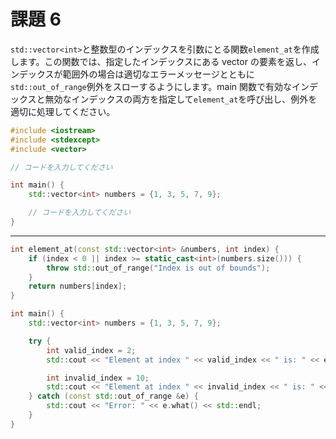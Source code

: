 # 課題 6

`std::vector<int>`と整数型のインデックスを引数にとる関数`element_at`を作成します。この関数では、指定したインデックスにある vector の要素を返し、インデックスが範囲外の場合は適切なエラーメッセージとともに`std::out_of_range`例外をスローするようにします。main 関数で有効なインデックスと無効なインデックスの両方を指定して`element_at`を呼び出し、例外を適切に処理してください。

```cpp
#include <iostream>
#include <stdexcept>
#include <vector>

// コードを入力してください

int main() {
    std::vector<int> numbers = {1, 3, 5, 7, 9};

    // コードを入力してください
}
```

---

```cpp
int element_at(const std::vector<int> &numbers, int index) {
    if (index < 0 || index >= static_cast<int>(numbers.size())) {
        throw std::out_of_range("Index is out of bounds");
    }
    return numbers[index];
}

int main() {
    std::vector<int> numbers = {1, 3, 5, 7, 9};

    try {
        int valid_index = 2;
        std::cout << "Element at index " << valid_index << " is: " << element_at(numbers, valid_index) << std::endl;

        int invalid_index = 10;
        std::cout << "Element at index " << invalid_index << " is: " << element_at(numbers, invalid_index) << std::endl;
    } catch (const std::out_of_range &e) {
        std::cout << "Error: " << e.what() << std::endl;
    }
}
```
